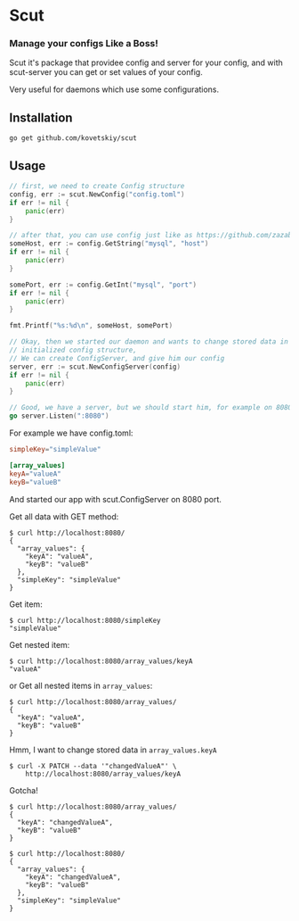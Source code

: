 Scut
====

### Manage your configs Like a Boss!

Scut it's package that providee config and server for your config, and with
scut-server you can get or set values of your config.

Very useful for daemons which use some configurations.

## Installation

`go get github.com/kovetskiy/scut`

## Usage

```go
// first, we need to create Config structure
config, err := scut.NewConfig("config.toml")
if err != nil {
	panic(err)
}

// after that, you can use config just like as https://github.com/zazab/zhash
someHost, err := config.GetString("mysql", "host")
if err != nil {
	panic(err)
}

somePort, err := config.GetInt("mysql", "port")
if err != nil {
	panic(err)
}

fmt.Printf("%s:%d\n", someHost, somePort)

// Okay, then we started our daemon and wants to change stored data in
// initialized config structure,
// We can create ConfigServer, and give him our config
server, err := scut.NewConfigServer(config)
if err != nil {
	panic(err)
}

// Good, we have a server, but we should start him, for example on 8080 port
go server.Listen(":8080")
```


For example we have config.toml:

```toml
simpleKey="simpleValue"

[array_values]
keyA="valueA"
keyB="valueB"
```

And started our app with scut.ConfigServer on 8080 port.

Get all data with GET method:

```
$ curl http://localhost:8080/
{
  "array_values": {
    "keyA": "valueA",
    "keyB": "valueB"
  },
  "simpleKey": "simpleValue"
}
```

Get item:

```
$ curl http://localhost:8080/simpleKey
"simpleValue"
```

Get nested item:
```
$ curl http://localhost:8080/array_values/keyA
"valueA"
```

or Get all nested items in `array_values`:
```
$ curl http://localhost:8080/array_values/
{
  "keyA": "valueA",
  "keyB": "valueB"
}
```

Hmm, I want to change stored data in `array_values.keyA`
```
$ curl -X PATCH --data '"changedValueA"' \
    http://localhost:8080/array_values/keyA
```

Gotcha!

```
$ curl http://localhost:8080/array_values/
{
  "keyA": "changedValueA",
  "keyB": "valueB"
}
```

```
$ curl http://localhost:8080/
{
  "array_values": {
    "keyA": "changedValueA",
    "keyB": "valueB"
  },
  "simpleKey": "simpleValue"
}
```
